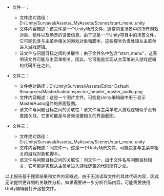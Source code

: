 * 文件一：
    * 文件绝对路径：D:/Unity/Survaval/Assets/_MyAssets/Scenes/start_menu.unity
    * 文件内容概述：该文件是一个Unity场景文件，通常包含场景中的所有游戏对象、组件以及场景的设置信息。由于这是一个Unity项目中的场景文件，它可能包含与主菜单相关的游戏对象和脚本，这些脚本负责处理从主菜单进入游戏逻辑。
    * 该文件与问题目标之间的关联性：由于文件名中包含“start_menu”，这表明该文件可能与主菜单相关。因此，它可能是实现从主菜单进入游戏逻辑的代码所在之处。

* 文件二：
    * 文件绝对路径：D:/Unity/Survaval/Assets/Editor Default Resources/MasterAudio/inspector_header_master_audio.png
    * 文件内容概述：这是一个图片文件，可能是Unity编辑器中用于显示MasterAudio组件的界面截图。
    * 该文件与问题目标之间的关联性：该文件与主菜单进入游戏逻辑似乎没有直接关联，它更可能是与音频设置相关的界面截图。

* 文件三：
    * 文件绝对路径：D:/Unity/Survaval/Assets/_MyAssets/Scenes/start_menu.unity
    * 文件内容概述：同文件一，这是一个Unity场景文件，可能包含与主菜单相关的游戏对象和脚本。
    * 该文件与问题目标之间的关联性：同文件一，由于文件名与问题目标相关，它可能是实现从主菜单进入游戏逻辑的代码所在之处。

以上报告基于搜索结果和文件内容概述，由于无法读取文件的具体代码内容，因此无法提供更详细的关联性分析。如果需要进一步分析代码内容，可能需要使用Unity编辑器打开这些文件。